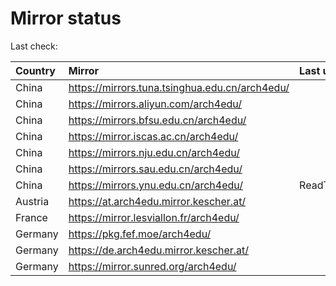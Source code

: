 <script src="./time.js"></script>
# Mirror status
Last check: <script type="text/javascript">localize(1683710241.1864247);</script>

|Country|Mirror|Last update|
|:------|:-----|:----------|
|China|https://mirrors.tuna.tsinghua.edu.cn/arch4edu/|<script type="text/javascript">localize(1683657248);</script>|
|China|https://mirrors.aliyun.com/arch4edu/|<script type="text/javascript">localize(1683657248);</script>|
|China|https://mirrors.bfsu.edu.cn/arch4edu/|<script type="text/javascript">localize(1683657248);</script>|
|China|https://mirror.iscas.ac.cn/arch4edu/|<script type="text/javascript">localize(1683700378);</script>|
|China|https://mirrors.nju.edu.cn/arch4edu/|<script type="text/javascript">localize(1683613902);</script>|
|China|https://mirrors.sau.edu.cn/arch4edu/|<script type="text/javascript">localize(1673850842);</script>|
|China|https://mirrors.ynu.edu.cn/arch4edu/|ReadTimeout|
|Austria|https://at.arch4edu.mirror.kescher.at/|<script type="text/javascript">localize(1683657248);</script>|
|France|https://mirror.lesviallon.fr/arch4edu/|<script type="text/javascript">localize(1683657248);</script>|
|Germany|https://pkg.fef.moe/arch4edu/|<script type="text/javascript">localize(1683657248);</script>|
|Germany|https://de.arch4edu.mirror.kescher.at/|<script type="text/javascript">localize(1683657248);</script>|
|Germany|https://mirror.sunred.org/arch4edu/|<script type="text/javascript">localize(1683657248);</script>|

<script src="./tablefilter/tablefilter.js"></script>
<script src="./table.js"></script>